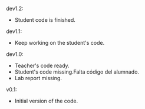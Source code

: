 dev1.2:
* Student code is finished.

dev1.1:
* Keep working on the student's code.

dev1.0:
* Teacher's code ready.
* Student's code missing.Falta código del alumnado.
* Lab report missing.

v0.1:
* Initial version of the code.
